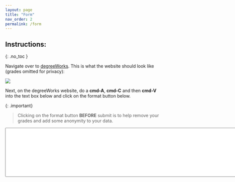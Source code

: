 ```yaml
---
layout: page
title: "Form"
nav_order: 2
permalink: /form
---
```

## Instructions:
{: .no_toc }

Navigate over to [degreeWorks](https://degreeworks-prod-j.isc-seo.upenn.edu:9904/worksheets/WEB31). 
This is what the website should look like (grades omitted for privacy):

![](../../assets/images/example.png) 

Next, on the degreeWorks website, do a **cmd-A**, **cmd-C** and then **cmd-V** into the text box below and click on the format button below.


{: .important}
>Clicking on the format button **BEFORE** submit is to help remove your grades and add some anonymity to your data. 

<textarea type="text" id="Name" rows="10" cols="100"></textarea>
